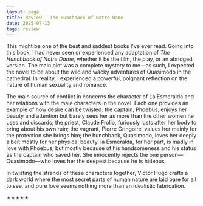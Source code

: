 ```yaml
---
layout: page
title: Review - The Hunchback of Notre Dame
date: 2025-07-13
tags: review
---
```


This might be one of the best and saddest books I've ever read. Going into this book, I had never seen or experienced any adaptation of *The Hunchback of Notre Dame*, whether it be the film, the play, or an abridged version. The main plot was a complete mystery to me—as such, I expected the novel to be about the wild and wacky adventures of Quasimodo in the cathedral. In reality, I experienced a powerful, poignant reflection on the nature of human sexuality and romance.

The main source of conflict in concerns the character of La Esmeralda and her relations with the male characters in the novel. Each one provides an example of how desire can be twisted: the captain, Phoebus, enjoys her beauty and attention but barely sees her as more than the other women he uses and discards; the priest, Claude Frollo, furiously lusts after her body to bring about his own ruin; the vagrant, Pierre Gringoire, values her mainly for the protection she brings him; the hunchback, Quasimodo, loves her deeply albeit mostly for her physical beauty. la Esmeralda, for her part, is madly in love with Phoebus, but mostly because of his handsomeness and his status as the captain who saved her. She innocently rejects the one person—Quasimodo—who loves her the deepest because he is hideous.

In twisting the strands of these characters together, Victor Hugo crafts a dark world where the most secret parts of human nature are laid bare for all to see, and pure love seems nothing more than an idealistic fabrication.

✭✭✭✭✭
